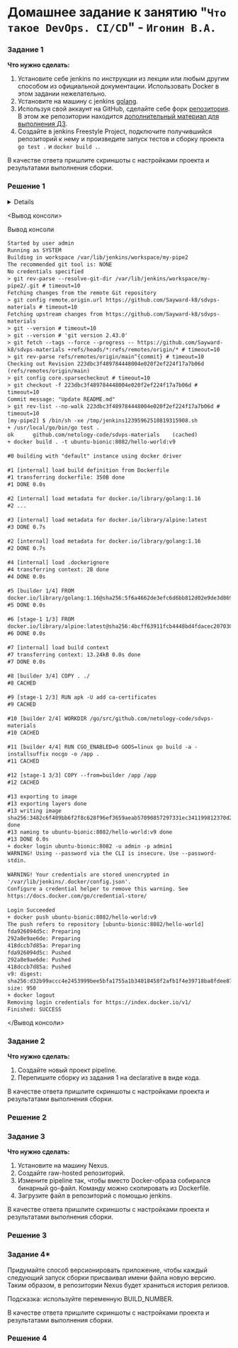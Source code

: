 # Домашнее задание к занятию "`Что такое DevOps. СI/СD`" - `Игонин В.А.`

### Задание 1

**Что нужно сделать:**

1. Установите себе jenkins по инструкции из лекции или любым другим способом из официальной документации. Использовать Docker в этом задании нежелательно.
2. Установите на машину с jenkins [golang](https://golang.org/doc/install).
3. Используя свой аккаунт на GitHub, сделайте себе форк [репозитория](https://github.com/netology-code/sdvps-materials.git). В этом же репозитории находится [дополнительный материал для выполнения ДЗ](https://github.com/netology-code/sdvps-materials/blob/main/CICD/8.2-hw.md).
3. Создайте в jenkins Freestyle Project, подключите получившийся репозиторий к нему и произведите запуск тестов и сборку проекта ```go test .``` и  ```docker build .```.

В качестве ответа пришлите скриншоты с настройками проекта и результатами выполнения сборки.

### Решение 1

<details> 
	
![alt text](https://github.com/Sayward-k8/my-8-2/blob/main/img/1-1.png)
![alt text](https://github.com/Sayward-k8/my-8-2/blob/main/img/1-2.png)
![alt text](https://github.com/Sayward-k8/my-8-2/blob/main/img/1-3.png)

</details>

<Вывод консоли>

Вывод консоли
```
Started by user admin
Running as SYSTEM
Building in workspace /var/lib/jenkins/workspace/my-pipe2
The recommended git tool is: NONE
No credentials specified
> git rev-parse --resolve-git-dir /var/lib/jenkins/workspace/my-pipe2/.git # timeout=10
Fetching changes from the remote Git repository
> git config remote.origin.url https://github.com/Sayward-k8/sdvps-materials # timeout=10
Fetching upstream changes from https://github.com/Sayward-k8/sdvps-materials
> git --version # timeout=10
> git --version # 'git version 2.43.0'
> git fetch --tags --force --progress -- https://github.com/Sayward-k8/sdvps-materials +refs/heads/*:refs/remotes/origin/* # timeout=10
> git rev-parse refs/remotes/origin/main^{commit} # timeout=10
Checking out Revision 223dbc3f489784448004e020f2ef224f17a7b06d (refs/remotes/origin/main)
> git config core.sparsecheckout # timeout=10
> git checkout -f 223dbc3f489784448004e020f2ef224f17a7b06d # timeout=10
Commit message: "Update README.md"
> git rev-list --no-walk 223dbc3f489784448004e020f2ef224f17a7b06d # timeout=10
[my-pipe2] $ /bin/sh -xe /tmp/jenkins12395962510819315908.sh
+ /usr/local/go/bin/go test .
ok  	github.com/netology-code/sdvps-materials	(cached)
+ docker build . -t ubuntu-bionic:8082/hello-world:v9

#0 building with "default" instance using docker driver
	  
#1 [internal] load build definition from Dockerfile
#1 transferring dockerfile: 350B done
#1 DONE 0.0s
	  
#2 [internal] load metadata for docker.io/library/golang:1.16
#2 ...
	  
#3 [internal] load metadata for docker.io/library/alpine:latest
#3 DONE 0.7s
	  
#2 [internal] load metadata for docker.io/library/golang:1.16
#2 DONE 0.7s
	  
#4 [internal] load .dockerignore
#4 transferring context: 2B done
#4 DONE 0.0s
	  
#5 [builder 1/4] FROM docker.io/library/golang:1.16@sha256:5f6a4662de3efc6d6bb812d02e9de3d8698eea16b8eb7281f03e6f3e8383018e
#5 DONE 0.0s
	  
#6 [stage-1 1/3] FROM docker.io/library/alpine:latest@sha256:4bcff63911fcb4448bd4fdacec207030997caf25e9bea4045fa6c8c44de311d1
#6 DONE 0.0s
	  
#7 [internal] load build context
#7 transferring context: 13.24kB 0.0s done
#7 DONE 0.0s
	  
#8 [builder 3/4] COPY . ./
#8 CACHED
	  
#9 [stage-1 2/3] RUN apk -U add ca-certificates
#9 CACHED
	  
#10 [builder 2/4] WORKDIR /go/src/github.com/netology-code/sdvps-materials
#10 CACHED
	  
#11 [builder 4/4] RUN CGO_ENABLED=0 GOOS=linux go build -a -installsuffix nocgo -o /app .
#11 CACHED
	  
#12 [stage-1 3/3] COPY --from=builder /app /app
#12 CACHED
	  
#13 exporting to image
#13 exporting layers done
#13 writing image sha256:3482c6f489bb6f2f8c628f96ef3659aeab57090857297331ec341199812370d2 done
#13 naming to ubuntu-bionic:8082/hello-world:v9 done
#13 DONE 0.0s
+ docker login ubuntu-bionic:8082 -u admin -p admin1
WARNING! Using --password via the CLI is insecure. Use --password-stdin.
	  
WARNING! Your credentials are stored unencrypted in '/var/lib/jenkins/.docker/config.json'.
Configure a credential helper to remove this warning. See
https://docs.docker.com/go/credential-store/
	  
Login Succeeded
+ docker push ubuntu-bionic:8082/hello-world:v9
The push refers to repository [ubuntu-bionic:8082/hello-world]
fda926094d5c: Preparing
292a8e9ae6de: Preparing
418dccb7d85a: Preparing
fda926094d5c: Pushed
292a8e9ae6de: Pushed
418dccb7d85a: Pushed
v9: digest: sha256:d32b99accc4e2453999bee5bfa1755a1b34018458f2afb1f4e39718ba8fdee87 size: 950
+ docker logout
Removing login credentials for https://index.docker.io/v1/
Finished: SUCCESS   

```

</Вывод консоли>

### Задание 2

**Что нужно сделать:**

1. Создайте новый проект pipeline.
2. Перепишите сборку из задания 1 на declarative в виде кода.

В качестве ответа пришлите скриншоты с настройками проекта и результатами выполнения сборки.

### Решение 2

### Задание 3

**Что нужно сделать:**

1. Установите на машину Nexus.
1. Создайте raw-hosted репозиторий.
1. Измените pipeline так, чтобы вместо Docker-образа собирался бинарный go-файл. Команду можно скопировать из Dockerfile.
1. Загрузите файл в репозиторий с помощью jenkins.

В качестве ответа пришлите скриншоты с настройками проекта и результатами выполнения сборки.

### Решение 3

### Задание 4*

Придумайте способ версионировать приложение, чтобы каждый следующий запуск сборки присваивал имени файла новую версию. Таким образом, в репозитории Nexus будет храниться история релизов.

Подсказка: используйте переменную BUILD_NUMBER.

В качестве ответа пришлите скриншоты с настройками проекта и результатами выполнения сборки.

### Решение 4
